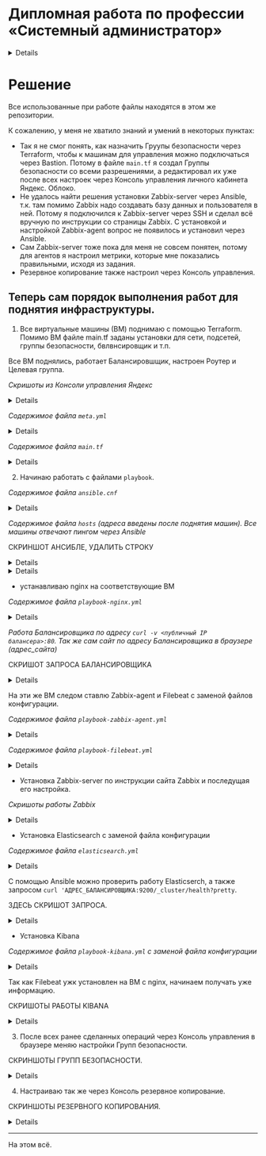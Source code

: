
#  Дипломная работа по профессии «Системный администратор»

<details> 
   
Содержание
==========
* [Задача](#Задача)
* [Инфраструктура](#Инфраструктура)
    * [Сайт](#Сайт)
    * [Мониторинг](#Мониторинг)
    * [Логи](#Логи)
    * [Сеть](#Сеть)
    * [Резервное копирование](#Резервное-копирование)
    * [Дополнительно](#Дополнительно)
* [Выполнение работы](#Выполнение-работы)
* [Критерии сдачи](#Критерии-сдачи)
* [Как правильно задавать вопросы дипломному руководителю](#Как-правильно-задавать-вопросы-дипломному-руководителю) 

---------

## Задача
Ключевая задача — разработать отказоустойчивую инфраструктуру для сайта, включающую мониторинг, сбор логов и резервное копирование основных данных. Инфраструктура должна размещаться в [Yandex Cloud](https://cloud.yandex.com/) и отвечать минимальным стандартам безопасности: запрещается выкладывать токен от облака в git. Используйте [инструкцию](https://cloud.yandex.ru/docs/tutorials/infrastructure-management/terraform-quickstart#get-credentials).

**Перед началом работы над дипломным заданием изучите [Инструкция по экономии облачных ресурсов](https://github.com/netology-code/devops-materials/blob/master/cloudwork.MD).**

## Инфраструктура
Для развёртки инфраструктуры используйте Terraform и Ansible.  

Не используйте для ansible inventory ip-адреса! Вместо этого используйте fqdn имена виртуальных машин в зоне ".ru-central1.internal". Пример: example.ru-central1.internal  

Важно: используйте по-возможности **минимальные конфигурации ВМ**:2 ядра 20% Intel ice lake, 2-4Гб памяти, 10hdd, прерываемая. 

**Так как прерываемая ВМ проработает не больше 24ч, перед сдачей работы на проверку дипломному руководителю сделайте ваши ВМ постоянно работающими.**

Ознакомьтесь со всеми пунктами из этой секции, не беритесь сразу выполнять задание, не дочитав до конца. Пункты взаимосвязаны и могут влиять друг на друга.

### Сайт
Создайте две ВМ в разных зонах, установите на них сервер nginx, если его там нет. ОС и содержимое ВМ должно быть идентичным, это будут наши веб-сервера.

Используйте набор статичных файлов для сайта. Можно переиспользовать сайт из домашнего задания.

Создайте [Target Group](https://cloud.yandex.com/docs/application-load-balancer/concepts/target-group), включите в неё две созданных ВМ.

Создайте [Backend Group](https://cloud.yandex.com/docs/application-load-balancer/concepts/backend-group), настройте backends на target group, ранее созданную. Настройте healthcheck на корень (/) и порт 80, протокол HTTP.

Создайте [HTTP router](https://cloud.yandex.com/docs/application-load-balancer/concepts/http-router). Путь укажите — /, backend group — созданную ранее.

Создайте [Application load balancer](https://cloud.yandex.com/en/docs/application-load-balancer/) для распределения трафика на веб-сервера, созданные ранее. Укажите HTTP router, созданный ранее, задайте listener тип auto, порт 80.

Протестируйте сайт
`curl -v <публичный IP балансера>:80` 

### Мониторинг
Создайте ВМ, разверните на ней Zabbix. На каждую ВМ установите Zabbix Agent, настройте агенты на отправление метрик в Zabbix. 

Настройте дешборды с отображением метрик, минимальный набор — по принципу USE (Utilization, Saturation, Errors) для CPU, RAM, диски, сеть, http запросов к веб-серверам. Добавьте необходимые tresholds на соответствующие графики.

### Логи
Cоздайте ВМ, разверните на ней Elasticsearch. Установите filebeat в ВМ к веб-серверам, настройте на отправку access.log, error.log nginx в Elasticsearch.

Создайте ВМ, разверните на ней Kibana, сконфигурируйте соединение с Elasticsearch.

### Сеть
Разверните один VPC. Сервера web, Elasticsearch поместите в приватные подсети. Сервера Zabbix, Kibana, application load balancer определите в публичную подсеть.

Настройте [Security Groups](https://cloud.yandex.com/docs/vpc/concepts/security-groups) соответствующих сервисов на входящий трафик только к нужным портам.

Настройте ВМ с публичным адресом, в которой будет открыт только один порт — ssh. Настройте все security groups на разрешение входящего ssh из этой security group. Эта вм будет реализовывать концепцию bastion host. Потом можно будет подключаться по ssh ко всем хостам через этот хост.

### Резервное копирование
Создайте snapshot дисков всех ВМ. Ограничьте время жизни snaphot в неделю. Сами snaphot настройте на ежедневное копирование.

### Дополнительно
Не входит в минимальные требования. 

1. Для Zabbix можно реализовать разделение компонент - frontend, server, database. Frontend отдельной ВМ поместите в публичную подсеть, назначте публичный IP. Server поместите в приватную подсеть, настройте security group на разрешение трафика между frontend и server. Для Database используйте [Yandex Managed Service for PostgreSQL](https://cloud.yandex.com/en-ru/services/managed-postgresql). Разверните кластер из двух нод с автоматическим failover.
2. Вместо конкретных ВМ, которые входят в target group, можно создать [Instance Group](https://cloud.yandex.com/en/docs/compute/concepts/instance-groups/), для которой настройте следующие правила автоматического горизонтального масштабирования: минимальное количество ВМ на зону — 1, максимальный размер группы — 3.
3. В Elasticsearch добавьте мониторинг логов самого себя, Kibana, Zabbix, через filebeat. Можно использовать logstash тоже.
4. Воспользуйтесь Yandex Certificate Manager, выпустите сертификат для сайта, если есть доменное имя. Перенастройте работу балансера на HTTPS, при этом нацелен он будет на HTTP веб-серверов.

## Выполнение работы
На этом этапе вы непосредственно выполняете работу. При этом вы можете консультироваться с руководителем по поводу вопросов, требующих уточнения.

⚠️ В случае недоступности ресурсов Elastic для скачивания рекомендуется разворачивать сервисы с помощью docker контейнеров, основанных на официальных образах.

**Важно**: Ещё можно задавать вопросы по поводу того, как реализовать ту или иную функциональность. И руководитель определяет, правильно вы её реализовали или нет. Любые вопросы, которые не освещены в этом документе, стоит уточнять у руководителя. Если его требования и указания расходятся с указанными в этом документе, то приоритетны требования и указания руководителя.

## Критерии сдачи
1. Инфраструктура отвечает минимальным требованиям, описанным в [Задаче](#Задача).
2. Предоставлен доступ ко всем ресурсам, у которых предполагается веб-страница (сайт, Kibana, Zabbix).
3. Для ресурсов, к которым предоставить доступ проблематично, предоставлены скриншоты, команды, stdout, stderr, подтверждающие работу ресурса.
4. Работа оформлена в отдельном репозитории в GitHub или в [Google Docs](https://docs.google.com/), разрешён доступ по ссылке. 
5. Код размещён в репозитории в GitHub.
6. Работа оформлена так, чтобы были понятны ваши решения и компромиссы. 
7. Если использованы дополнительные репозитории, доступ к ним открыт. 

## Как правильно задавать вопросы дипломному руководителю
Что поможет решить большинство частых проблем:
1. Попробовать найти ответ сначала самостоятельно в интернете или в материалах курса и только после этого спрашивать у дипломного руководителя. Навык поиска ответов пригодится вам в профессиональной деятельности.
2. Если вопросов больше одного, присылайте их в виде нумерованного списка. Так дипломному руководителю будет проще отвечать на каждый из них.
3. При необходимости прикрепите к вопросу скриншоты и стрелочкой покажите, где не получается. Программу для этого можно скачать [здесь](https://app.prntscr.com/ru/).

Что может стать источником проблем:
1. Вопросы вида «Ничего не работает. Не запускается. Всё сломалось». Дипломный руководитель не сможет ответить на такой вопрос без дополнительных уточнений. Цените своё время и время других.
2. Откладывание выполнения дипломной работы на последний момент.
3. Ожидание моментального ответа на свой вопрос. Дипломные руководители — работающие инженеры, которые занимаются, кроме преподавания, своими проектами. Их время ограничено, поэтому постарайтесь задавать правильные вопросы, чтобы получать быстрые ответы :)

</details>

# Решение

Все использованные при работе файлы находятся в этом же репозитории.

К сожалению, у меня не хватило знаний и умений в некоторых пунктах:

* Так я не смог понять, как назначить Груупы безопасности через Terraform, чтобы к машинам для управления можно подключаться через Bastion. Потому в файле `main.tf` я создал Группы безопасности со всеми разрешениями, а редактировал их уже после всех настроек через Консоль управления личного кабинета Яндекс. Облоко.
* Не удалось найти решения установки Zabbix-server через Ansible, т.к. там помимо Zabbix надо создавать базу данных и пользователя в ней. Потому я подключился к Zabbix-server через SSH и сделал всё вручную по инструкции со страницы Zabbix. С установкой и настройкой Zabbix-agent вопрос не появилось и установил через Ansible.
* Сам Zabbix-server тоже пока для меня не совсем понятен, потому для агентов я настроил метрики, которые мне показались правильными, исходя из задания.
* Резервное копирование также настроил через Консоль управления.

Теперь сам порядок выполнения работ для поднятия инфраструктуры.
-----
1. Все виртуальные машины (ВМ) поднимаю с помощью Terraform. Помимо ВМ файле main.tf заданы установки для сети, подсетей, группы безопасности, бвлвнсировщик и т.п.

Все ВМ поднялись, работает Балансировшщик, настроен Роутер и Целевая группа.

*Скришоты из Консоли управления Яндекс*

<details>

</details>

*Содержимое файла `meta.yml`*

<details>

```
#cloud-config
users:
- name: chistov
  groups: sudo
  shell: /bin/bash
  sudo: ['ALL=(ALL) NOPASSWD:ALL']
  ssh-authorized-keys:
    - ssh-rsa AAA...

```
 
</details>

*Содержимое файла `main.tf`*

<details>

```
# ----- Провайдер -----
 terraform {
  required_providers {
    yandex = {
      source  = "yandex-cloud/yandex"
    }
  }
}

provider "yandex" {
  token     = "y0_AgAAAAABHHbtAATuwQAAAADyebfD66YPI7gxRXWMBhVKLNynZKKp53Y"
  cloud_id  = "b1g524jj0p1d4ofp1l6s"
  folder_id = "b1gvjnnl70b79k428v6p"
  zone      = "ru-central1-a"
}

# ----- Настройка сети -----
resource "yandex_vpc_network" "diplom-net" {
  name = "dilpom-net"
}

# ----- Настройка подсетей -----
resource "yandex_vpc_subnet" "subnet-a" {
  name           = "subnet-a"
  zone           = "ru-central1-a"
  network_id     = yandex_vpc_network.diplom-net.id
  v4_cidr_blocks = ["192.168.10.0/24"]
}

resource "yandex_vpc_subnet" "subnet-b" {
  name           = "subnet-b"
  zone           = "ru-central1-b"
  network_id     = yandex_vpc_network.diplom-net.id
  v4_cidr_blocks = ["192.168.20.0/24"]
}

# ----- Группы безопасности -----

# Bastion
resource "yandex_vpc_security_group" "bastion" {
  name        = "bastion"
  description = "Public Group Bastion"
  network_id  = "yandex_vpc_network.diplom-net.id"

  ingress {
    protocol       = "ANY"
    description    = "Rule description 1"
    v4_cidr_blocks = ["0.0.0.0/0"]
  }

  egress {
    protocol       = "ANY"
    description    = "Rule description 2"
    v4_cidr_blocks = ["0.0.0.0/0"]
  }
}

#Nginx
resource "yandex_vpc_security_group" "nginx" {
  name        = "priv-nginx"
  description = "Private Group Nginx"
  network_id  = "yandex_vpc_network.diplom-net.id"

  ingress {
    protocol       = "ANY"
    description    = "Rule description 1"
    v4_cidr_blocks = ["0.0.0.0/0"]
  }

  egress {
    protocol       = "ANY"
    description    = "Rule description 2"
    v4_cidr_blocks = ["0.0.0.0/0"]
  }
}

#Elastic
resource "yandex_vpc_security_group" "elastic" {
  name        = "priv-elastic"
  description = "Private Group Elasticsearch"
  network_id  = "yandex_vpc_network.diplom-net.id"

  ingress {
    protocol       = "ANY"
    description    = "Rule description 1"
    v4_cidr_blocks = ["0.0.0.0/0"]
  }

  egress {
    protocol       = "ANY"
    description    = "Rule description 2"
    v4_cidr_blocks = ["0.0.0.0/0"]
  }
}

#Zabbix-server
resource "yandex_vpc_security_group" "zabbix" {
  name        = "pub-zabbix"
  description = "Public Group Zabbix"
  network_id  = "yandex_vpc_network.diplom-net.id"

  ingress {
    protocol       = "ANY"
    description    = "Connect to Zabbix-server"
    v4_cidr_blocks = ["0.0.0.0/0"]
  }

  egress {
    protocol       = "ANY"
    description    = "Out connect"
    v4_cidr_blocks = ["0.0.0.0/0"]
  }
}

#Kibana
resource "yandex_vpc_security_group" "kibana" {
  name        = "pub-kibana"
  description = "Public Group Kibana"
  network_id  = "yandex_vpc_network.diplom-net.id"

  ingress {
    protocol       = "ANY"
    description    = "Connect to Kibana"
    v4_cidr_blocks = ["0.0.0.0/0"]
  }

  egress {
    protocol       = "ANY"
    description    = "Out connect"
    v4_cidr_blocks = ["0.0.0.0/0"]
  }
}

#L7-balance
resource "yandex_vpc_security_group" "balance" {
  name        = "pub-balance"
  description = "Public Group L7-balance"
  network_id  = "yandex_vpc_network.diplom-net.id"

  ingress {
    protocol          = "TCP"
    description       = "Health check"
    predefined_target = "loadbalancer_healthchecks"
  }

  ingress {
    protocol       = "ANY"
    description    = "Connect to Balance"
    v4_cidr_blocks = ["0.0.0.0/0"]
    port           = 80
  }

  egress {
    protocol       = "ANY"
    description    = "Out connect"
    v4_cidr_blocks = ["0.0.0.0/0"]
  }
}

# ----- Создание ВМ nginx -----

# Bastion
resource "yandex_compute_instance" "bastion" {
  name = "bastion"
  hostname = "bastion"
  zone = "ru-central1-a"

  resources{
    cores = 2
    core_fraction = 20
    memory = 2
  }

  boot_disk{
    initialize_params {
      image_id = "fd8ecgtorub9r4609man"
      size = 10
    }
  }
  network_interface {
    subnet_id = yandex_vpc_subnet.subnet-a.id
    nat = true
        security_group_ids = [yandex_vpc_security_group.bastion.id]
  }
  metadata = {
    user-data = "${file("./meta.yml")}"
  }
}

# Nginx-1
resource "yandex_compute_instance" "nginx-1" {
  name = "nginx-1"
  hostname = "nginx-1"
  zone = "ru-central1-a"

  resources{
    cores = 2
    core_fraction = 5
    memory = 1
  }

  boot_disk{
    initialize_params {
      image_id = "fd8ecgtorub9r4609man"
      size = 10
    }
  }
  network_interface {
    subnet_id ="yandex_vpc_subnet.subnet-a.id"
    nat = true
    security_group_ids = [yandex_vpc_security_group.nginx.id]
  }
  metadata = {
    user-data = "${file("./meta.yml")}"
  }
}

Nginx-2
resource "yandex_compute_instance" "nginx-2" {
  name = "nginx-2"
  hostname = "nginx-2"
  zone = "ru-central1-b"

  resources{
    cores = 2
    core_fraction = 5
    memory = 1
  }

  boot_disk{
    initialize_params {
      image_id = "fd8ecgtorub9r4609man"
      size = 10
    }
  }
  network_interface {
    subnet_id = "yandex_vpc_subnet.subnet-b.id"
    nat = true
    security_group_ids = [yandex_vpc_security_group.nginx.id]
  }
  metadata = {
    user-data = "${file("./meta.yml")}"
  }
}

# ----- Target Group -----
resource "yandex_alb_target_group" "target-group" {
  name = "target-group"

  target {
    subnet_id  = "yandex_vpc_subnet.subnet-a.id"
    ip_address = yandex_compute_instance.nginx-1.network_interface.0.ip_address
  }

  target {
    subnet_id    = "yandex_vpc_subnet.subnet-b.id"
    ip_address   = yandex_compute_instance.nginx-2.network_interface.0.ip_address
  }
}


# ----- Backend -----
resource "yandex_alb_backend_group" "backend-group" {
  name                     = "backend-group"

  http_backend {
    name                   = "backend"
    weight                 = 1
    port                   = 80
    target_group_ids       = [yandex_alb_target_group.target-group.id]
    load_balancing_config {
      panic_threshold      = 90
    }
    healthcheck {
      timeout              = "10s"
      interval             = "2s"
      healthy_threshold    = 10
      unhealthy_threshold  = 15
      http_healthcheck {
        path               = "/"
      }
    }
  }
}

# ----- HTTP router -----
resource "yandex_alb_http_router" "http-router" {
  name          = "http-router"
  labels        = {
    tf-label    = "tf-label-value"
    empty-label = ""
  }
}

resource "yandex_alb_virtual_host" "my-virtual-host" {
  name                    = "my-virtual-host"
  http_router_id          = yandex_alb_http_router.http-router.id
  route {
    name                  = "my-way"
    http_route {
      http_route_action {
        backend_group_id  = yandex_alb_backend_group.backend-group.id
        timeout           = "60s"
      }
    }
  }
}

# ----- L-7 Balance -----
resource "yandex_alb_load_balancer" "my-balancer" {
  name        = "my-balancer"
  network_id  = "yandex_vpc_network.diplom-net.id"
  security_group_ids = [yandex_vpc_security_group.balance.id]

  allocation_policy {
    location {
      zone_id   = "ru-central1-a"
      subnet_id = "yandex_vpc_subnet.subnet-a.id"
    }
  }

  listener {
    name = "listener"
    endpoint {
      address {
        external_ipv4_address {
        }
      }
      ports = [ 80 ]
    }
    http {
      handler {
        http_router_id = yandex_alb_http_router.http-router.id
      }
    }
  }
}

# ----- VM Zabbix -----

resource "yandex_compute_instance" "zabbix" {
  name = "zabix"
  hostname = "zabbix-server"
  zone = "ru-central1-a"

  resources{
    cores = 2
    core_fraction = 20
    memory = 4
  }

  boot_disk{
    initialize_params {
      image_id = "fd8ecgtorub9r4609man"
      size = 10
    }
  }
  network_interface {
    subnet_id = "yandex_vpc_subnet.subnet-a.id"
    nat = true
        security_group_ids = [yandex_vpc_security_group.zabbix.id]
  }
  metadata = {
    user-data = "${file("./meta.yml")}"
  }
}

# ----- VM Elastic -----

resource "yandex_compute_instance" "elastic" {
  name = "elastic"
  hostname = "elastic"
  zone = "ru-central1-a"

  resources{
    cores = 2
    core_fraction = 20
    memory = 4
  }

  boot_disk{
    initialize_params {
      image_id = "fd8ecgtorub9r4609man"
      size = 10
    }
  }
  network_interface {
    subnet_id = "yandex_vpc_subnet.subnet-a.id"
    nat = true
        security_group_ids = [yandex_vpc_security_group.elastic.id]
  }
  metadata = {
    user-data = "${file("./meta.yml")}"
  }
}

# ----- Kibana -----
resource "yandex_compute_instance" "kibana" {
  name = "kibana"
  hostname = "kibana"
  zone = "ru-central1-a"

  resources{
    cores = 2
    core_fraction = 20
    memory = 6
  }

  boot_disk{
    initialize_params {
      image_id = "fd8ecgtorub9r4609man"
      size = 10
    }
  }
  network_interface {
    subnet_id = "yandex_vpc_subnet.subnet-a.id"
    nat = true
        security_group_ids = [yandex_vpc_security_group.kibana.id]
  }
  metadata = {
    user-data = "${file("./meta.yml")}"
  }
}

```
 
</details>

2. Начинаю работать с файлами `playbook`.

*Содержимое файла `ansible.cnf`*

<details>

   ```
[defaults]
inventory      = /home/chistov/diplom/hosts
forks          = 10
host_key_checking = False
remote_user = chistov
private_key_file = /home/chistov/.ssh/id_rsa
deprecation_warnings = False
   ```
</details>

*Содержимое файла `hosts` (адреса введены после поднятия машин). Все машины отвечают пингом через Ansible*

СКРИНШОТ АНСИБЛЕ, УДАЛИТЬ СТРОКУ

<details>
   
</details>


<details>

   ```
[bastion]
bastion ansible_host=158.160.99.198

[nginx]
nginx-1 ansible_host=158.160.100.82
nginx-2 ansible_host=158.160.82.234

[zabbixserver]
zabbixserver ansible_host=158.160.123.174

[elastic]
elasticsearch ansible_host=62.84.126.151

[kibana]
kibana ansible_host=158.160.108.67

[filebeat]
nginx-1 ansible_host=158.160.100.82
nginx-2 ansible_host=158.160.82.234

[all:vars]
ansible_ssh_user=chistov
ansible_ssh_private_key_file=/home/chistov/.ssh/id_rsa
   ```
</details>

- устанавливаю nginx на соответствующие ВМ

*Содержимое файла `playbook-nginx.yml`*

<details>

   ```
---
- name: Test connection
  hosts: nginx
  become: yes

  tasks:

  - name: Update apt
    apt:
      update_cache: yes

  - name: Install nginx
    apt: name=nginx state=latest

  - name: Change main page
    ansible.builtin.copy:
      src: /home/chistov/diplom/index.nginx-debian.html
      dest: /var/www/html/index.nginx-debian.html
      owner: chistov
      group: chistov
      mode: '0644'
   ```
</details>

*Работа Балансировщика по адресу `curl -v <публичный IP балансера>:80`. Так же сам сайт по адресу Балансировщика в браузере (адрес_сайта)*

СКРИШОТ ЗАПРОСА БАЛАНСИРОВЩИКА

<details>

</details>

На эти же ВМ следом ставлю Zabbix-agent и Filebeat с заменой файлов конфигурации.

*Содержимое файла `playbook-zabbix-agent.yml`*

<details>

   ```
---
- name: Install Zabbix-agent
  hosts: nginx
  become: yes

  tasks:
  - name: Get zabbix-agent
    ansible.builtin.get_url:
      url: https://repo.zabbix.com/zabbix/6.0/ubuntu/pool/main/z/zabbix-release/zabbix-release_6.0-4+ubuntu20.04_all.deb
      dest: /home/chistov/

  - name: Install repo zabbix-agent
    apt:
      deb: /home/chistov/zabbix-release_6.0-4+ubuntu20.04_all.deb

  - name: Update cash
    apt:
      update_cache: yes

  - name: install zabbix-agent
    apt:
      name: zabbix-agent
      state: latest

  - name: stop zabbix-agent
    service:
      name: zabbix-agent.service
      state: stopped

  - name: Copy conf-file
    copy:
      src: /home/chistov/diplom/zabbix_agentd.conf
      dest: /etc/zabbix/zabbix_agentd.conf
      mode: 0644
      owner: root
      group: root

  - name: Start zabbix-agent
    service:
      name: zabbix-agent.service
      state: started
   ```
</details>

*Содержимое файла `playbook-filebeat.yml`*

<details>

   ```
---
- name: Install Filebeat
  hosts: nginx
  become: yes

  tasks:
  - name: Get Filebeat
    ansible.builtin.get_url:
      url: https://mirror.yandex.ru/mirrors/elastic/7/pool/main/f/filebeat/filebeat-7.17.9-amd64.deb
      dest: /home/chistov/

  - name: Install Filebeat
    apt:
      deb: /home/chistov/filebeat-7.17.9-amd64.deb

  - name: Systemctl daemon reload
    systemd:
      daemon_reload: true
      name: filebeat.service
      state: started

  - name: Copy conf-file
    copy:
      src: /home/chistov/diplom/filebeat.yml
      dest: /etc/filebeat/filebeat.yml
      mode: 0644
      owner: root
      group: root

  - name: Restart Filebeat
    systemd:
      name: filebeat.service
      state: restarted
   ```
</details>

- Установка Zabbix-server по инструкции сайта Zabbix и последущая его настройка.

*Скришоты работы Zabbix*

<details>

   
</details>

- Установка Elasticsearch с заменой файла конфигурации

*Содержимое файла `elasticsearch.yml`*

<details>

   ```
---
- name: Install elastic
  hosts: elastic
  become: yes

  tasks:
  - name: Update apt
    apt:
      update_cache: yes

  - name: Install java
    apt: name=openjdk-11-jdk state=latest

  - name: Get elastic
    ansible.builtin.get_url:
      url: https://mirror.yandex.ru/mirrors/elastic/7/pool/main/e/elasticsearch/elasticsearch-7.17.9-amd64.deb
      dest: /home/chistov/

  - name: Install elastic
    apt:
      deb: /home/chistov/elasticsearch-7.17.9-amd64.deb

  - name: Systemctl daemon reload
    systemd:
      daemon_reload: true
      name: elasticsearch.service
      state: started

  - name: Copy conf-file
    copy:
      src: /home/chistov/diplom/elasticsearch.yml
      dest: /etc/elasticsearch/elasticsearch.yml
      mode: 0644
      owner: root
      group: elasticsearch

  - name: Restart elastic
    systemd:
      name: elasticsearch.service
      state: restarted
   ```
</details>

С помощью Ansible можно проверить работу Elasticserch, а также запросом `curl 'АДРЕС_БАЛАНСИРОВЩИКА:9200/_cluster/health?pretty`.

ЗДЕСЬ СКРИШОТ ЗАПРОСА.

<details>

</details>

- Установка Kibana

*Содержимое файла `playbook-kibana.yml` с заменой файла конфигурации*

<details>

   ```
---
- name: Install Kibana
  hosts: kibana
  become: yes

  tasks:
  - name: Get Kibana
    ansible.builtin.get_url:
      url: https://mirror.yandex.ru/mirrors/elastic/7/pool/main/k/kibana/kibana-7.17.9-amd64.deb
      dest: /home/chistov/

  - name: Install Kibana
    apt:
      deb: /home/chistov/kibana-7.17.9-amd64.deb

  - name: Systemctl daemon reload
    systemd:
      daemon_reload: true
      name: kibana.service
      state: started

  - name: Copy conf-file
    copy:
      src: /home/chistov/diplom/kibana.yml
      dest: /etc/kibana/kibana.yml
      mode: 0644
      owner: root
      group: kibana

  - name: Restart Kibana
    systemd:
      name: kibana.service
      state: restarted
   ```
</details>

Так как Filebeat ужк установлен на ВМ с nginx, начинаем получать уже информацию.

СКРИШОТЫ РАБОТЫ KIBANA

<details>

</details>

3. После всех ранее сделанных операций через Консоль управления в браузере меняю настройки Групп безопасности.

СКРИНШОТЫ ГРУПП БЕЗОПАСНОСТИ.

<details>

</details>

4. Настраиваю так же через Консоль резервное копирование.

СКРИНШОТЫ РЕЗЕРВНОГО КОПИРОВАНИЯ.

<details>

</details>

-----
На этом всё.
